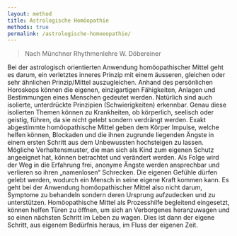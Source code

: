 ```yaml
---
layout: method
title: Astrologische Homöopathie
methods: true
permalink: /astrologische-homoeopathie/
---
```


> Nach Münchner Rhythmenlehre W. Döbereiner
  
Bei der astrologisch orientierten Anwendung homöopathischer Mittel geht es darum, ein verletztes inneres Prinzip mit einem äusseren, gleichen oder sehr ähnlichen Prinzip/Mittel auszugleichen. Anhand des persönlichen Horoskops können die eigenen, einzigartigen Fähigkeiten, Anlagen und Bestimmungen eines Menschen gedeutet werden. Natürlich sind auch isolierte, unterdrückte Prinzipien (Schwierigkeiten) erkennbar. Genau diese isolierten Themen können zu Krankheiten, ob körperlich, seelisch oder geistig, führen, da sie nicht gelebt sondern verdrängt werden. Exakt abgestimmte homöopathische Mittel geben dem Körper Impulse, welche helfen können, Blockaden und die ihnen zugrunde liegenden Ängste in einem ersten Schritt aus dem Unbewussten hochsteigen zu lassen. Mögliche Verhaltensmuster, die man sich als Kind zum eigenen Schutz angeeignet hat, können betrachtet und verändert werden. Als Folge wird der Weg in die Erfahrung frei, anonyme Ängste werden ansprechbar und verlieren so ihren „namenlosen“ Schrecken. Die eigenen Gefühle dürfen gelebt werden, wodurch ein Mensch in seine eigene Kraft kommen kann. Es geht bei der Anwendung homöopathischer Mittel also nicht darum, Symptome zu behandeln sondern deren Ursprung aufzudecken und zu unterstützen. Homöopathische Mittel als Prozesshilfe begleitend eingesetzt, können helfen Türen zu öffnen, um sich an Verborgenes heranzuwagen und so einen nächsten Schritt im Leben zu wagen. Dies ist dann der eigene Schritt, aus eigenem Bedürfnis heraus, im Fluss der eigenen Zeit.
